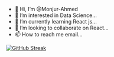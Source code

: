 - 👋 Hi, I’m @Monjur-Ahmed
- 👀 I’m interested in Data Science...
- 🌱 I’m currently learning React js...
- 💞️ I’m looking to collaborate on React...
- 📫 How to reach me email...

<!---
Monjur-Ahmed/Monjur-Ahmed is a ✨ special ✨ repository because its `README.md` (this file) appears on your GitHub profile.
You can click the Preview link to take a look at your changes.
--->

[![GitHub Streak](https://github-readme-streak-stats.herokuapp.com/?user=Monjur-Ahmed&theme=dark)](https://git.io/streak-stats)
